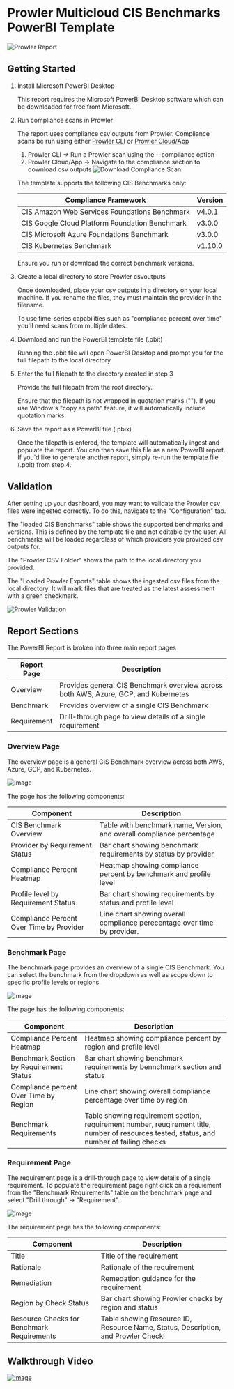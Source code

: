 # Prowler Multicloud CIS Benchmarks PowerBI Template
![Prowler Report](https://github.com/user-attachments/assets/560f7f83-1616-4836-811a-16963223c72f)

## Getting Started

1. Install Microsoft PowerBI Desktop

   This report requires the Microsoft PowerBI Desktop software which can be downloaded for free from Microsoft.
2. Run compliance scans in Prowler

   The report uses compliance csv outputs from Prowler. Compliance scans be run using either [Prowler CLI](https://docs.prowler.com/projects/prowler-open-source/en/latest/#prowler-cli) or [Prowler Cloud/App](https://cloud.prowler.com/sign-in)
   1. Prowler CLI -&gt; Run a Prowler scan using the --compliance option
   2. Prowler Cloud/App -&gt; Navigate to the compliance section to download csv outputs
![Download Compliance Scan](https://github.com/user-attachments/assets/42c11a60-8ce8-4c60-a663-2371199c052b)
   

   The template supports the following CIS Benchmarks only:

   | Compliance Framework                           | Version |
   | ---------------------------------------------- | ------- |
   | CIS Amazon Web Services Foundations Benchmark  | v4.0.1  |
   | CIS Google Cloud Platform Foundation Benchmark | v3.0.0  |
   | CIS Microsoft Azure Foundations Benchmark      | v3.0.0  |
   | CIS Kubernetes Benchmark                       | v1.10.0 |

   Ensure you run or download the correct benchmark versions.
3. Create a local directory to store Prowler csvoutputs

   Once downloaded, place your csv outputs in a directory on your local machine. If you rename the files, they must maintain the provider in the filename.

   To use time-series capabilities such as "compliance percent over time" you'll need scans from multiple dates.
4. Download and run the PowerBI template file (.pbit)

   Running the .pbit file will open PowerBI Desktop and prompt you for the full filepath to the local directory
5. Enter the full filepath to the directory created in step 3

   Provide the full filepath from the root directory.

   Ensure that the filepath is not wrapped in quotation marks (""). If you use Window's "copy as path" feature, it will automatically include quotation marks.
6. Save the report as a PowerBI file (.pbix)

   Once the filepath is entered, the template will automatically ingest and populate the report. You can then save this file as a new PowerBI report. If you'd like to generate another report, simply re-run the template file (.pbit) from step 4.

## Validation

After setting up your dashboard, you may want to validate the Prowler csv files were ingested correctly. To do this, navigate to the "Configuration" tab.

The "loaded CIS Benchmarks" table shows the supported benchmarks and versions. This is defined by the template file and not editable by the user. All benchmarks will be loaded regardless of which providers you provided csv outputs for.

The "Prowler CSV Folder" shows the path to the local directory you provided.

The "Loaded Prowler Exports" table shows the ingested csv files from the local directory. It will mark files that are treated as the latest assessment with a green checkmark.

![Prowler Validation](https://github.com/user-attachments/assets/a543ca9b-6cbe-4ad1-b32a-d4ac2163d447)

## Report Sections

The PowerBI Report is broken into three main report pages

| Report Page | Description                                                                         |
| ----------- | ----------------------------------------------------------------------------------- |
| Overview    | Provides general CIS Benchmark overview across both AWS, Azure, GCP, and Kubernetes |
| Benchmark   | Provides overview of a single CIS Benchmark                                         |
| Requirement | Drill-through page to view details of a single requirement                          |


### Overview Page

The overview page is a general CIS Benchmark overview across both AWS, Azure, GCP, and Kubernetes.

![image](https://github.com/user-attachments/assets/94164fa9-36a4-4bb9-890d-e9a9a63a3e7d)

The page has the following components:

| Component                                | Description                                                              |
| ---------------------------------------- | ------------------------------------------------------------------------ |
| CIS Benchmark Overview                   | Table with benchmark name, Version, and overall compliance percentage    |
| Provider by Requirement Status           | Bar chart showing benchmark requirements by status by provider           |
| Compliance Percent Heatmap               | Heatmap showing compliance percent by benchmark and profile level        |
| Profile level by Requirement Status      | Bar chart showing requirements by status and profile level               |
| Compliance Percent Over Time by Provider | Line chart showing overall compliance perecentage over time by provider. |

### Benchmark Page

The benchmark page provides an overview of a single CIS Benchmark. You can select the benchmark from the dropdown as well as scope down to specific profile levels or regions.

![image](https://github.com/user-attachments/assets/34498ee8-317b-4b81-b241-c561451d8def)

The page has the following components:

| Component                               | Description                                                                                                                                |
| --------------------------------------- | ------------------------------------------------------------------------------------------------------------------------------------------ |
| Compliance Percent Heatmap              | Heatmap showing compliance percent by region and profile level                                                                             |
| Benchmark Section by Requirement Status | Bar chart showing benchmark requirements by bennchmark section and status                                                                  |
| Compliance percent Over Time by Region  | Line chart showing overall compliance percentage over time by region                                                                       |
| Benchmark Requirements                  | Table showing requirement section, requirement number, reuqirement title, number of resources tested, status, and number of failing checks |

### Requirement Page

The requirement page is a drill-through page to view details of a single requirement. To populate the requirement page right click on a requiement from the "Benchmark Requirements" table on the benchmark page and select "Drill through" -&gt; "Requirement".

![image](https://github.com/user-attachments/assets/5c9172d9-56fe-4514-b341-7e708863fad6)

The requirement page has the following components:

| Component                                  | Description                                                                       |
| ------------------------------------------ | --------------------------------------------------------------------------------- |
| Title                                      | Title of the requirement                                                          |
| Rationale                                  | Rationale of the requirement                                                      |
| Remediation                                | Remedation guidance for the requirement                                           |
| Region by Check Status                     | Bar chart showing Prowler checks by region and status                             |
| Resource Checks for Benchmark Requirements | Table showing Resource ID, Resource Name, Status, Description, and Prowler Checkl |

## Walkthrough Video
[![image](https://github.com/user-attachments/assets/866642c6-43ac-4aac-83d3-bb625002da0b)](https://www.youtube.com/watch?v=lfKFkTqBxjU)


